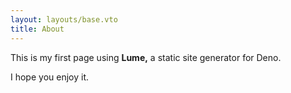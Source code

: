```yaml
---
layout: layouts/base.vto
title: About
---
```


This is my first page using **Lume,** a static site generator for Deno.

I hope you enjoy it.
